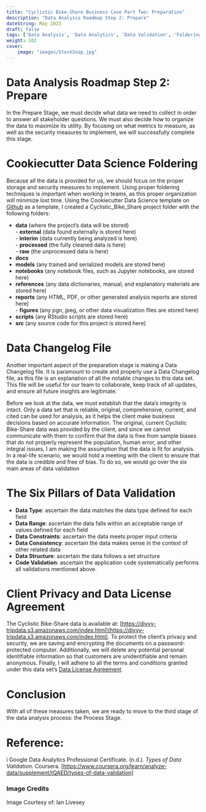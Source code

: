 ```yaml
---
title: "Cyclistic Bike-Share Business Case Part Two: Preparation"
description: "Data Analysis Roadmap Step 2: Prepare"
dateString: May 2023
draft: false
tags: ['Data Analysis', 'Data Analytics', 'Data Validation', 'Foldering', 'Organization']
weight: 102
cover:
    image: "images/StockSnap.jpg"
---
```


# Data Analysis Roadmap Step 2: Prepare

In the Prepare Stage, we must decide what data we need to collect in order to answer all stakeholder questions. We must also decide how to organize the data to maximize its utility. By focusing on what metrics to measure, as well as the security measures to implement, we will successfully complete this stage.

# Cookiecutter Data Science Foldering

Because all the data is provided for us, we should focus on the proper storage and security measures to implement. Using proper foldering techniques is important when working in teams, as this proper organization will minimize lost time. Using the Cookiecutter Data Science template on [Github](https://drivendata.github.io/cookiecutter-data-science/) as a template, I created a Cyclistic\_Bike\_Share project folder with the following folders:

-   **data** (where the project’s data will be stored)  
    \- **external** (data found externally is stored here)  
    \- **interim** (data currently being analyzed is here)  
    \- **processed** (the fully cleaned data is here)  
    \- **raw** (the unprocessed data is here)
-   **docs**
-   **models** (any trained and serialized models are stored here)
-   **notebooks** (any notebook files, such as Jupyter notebooks, are stored here)
-   **references** (any data dictionaries, manual, and explanatory materials are stored here)
-   **reports** (any HTML, PDF, or other generated analysis reports are stored here)  
    \- **figures** (any pgn, jpeg, or other data visualization files are stored here)
- **scripts** (any RStudio scripts are stored here)
- **src** (any source code for this project is stored here)

# Data Changelog File

Another important aspect of the preparation stage is making a Data Changelog file. It is paramount to create and properly use a Data Changelog file, as this file is an explanation of all the notable changes to this data set. This file will be useful for our team to collaborate, keep track of all updates, and ensure all future insights are legitimate.

Before we look at the data, we must establish that the data’s integrity is intact. Only a data set that is reliable, original, comprehensive, current, and cited can be used for analysis, as it helps the client make business decisions based on accurate information. The original, current Cyclistic Bike-Share data was provided by the client, and since we cannot communicate with them to confirm that the data is free from sample biases that do not properly represent the population, human error, and other integral issues, I am making the assumption that the data is fit for analysis. In a real-life scenario, we would hold a meeting with the client to ensure that the data is credible and free of bias. To do so, we would go over the six main areas of data validation

# The Six Pillars of Data Validation

- **Data Type**: ascertain the data matches the data type defined for each field
- **Data Range**: ascertain the data falls within an acceptable range of values defined for each field
- **Data** **Constraints**: ascertain the data meets proper input criteria
- **Data Consistency**: ascertain the data makes sense in the context of other related data
- **Data Structure**: ascertain the data follows a set structure
- **Code Validation**: ascertain the application code systematically performs all validations mentioned above.

# Client Privacy and Data License Agreement

The Cyclistic Bike-Share data is available at: [https://divvy-tripdata.s3.amazonaws.com/index.html](https://divvy-tripdata.s3.amazonaws.com/index.html). To protect the client’s privacy and security, we are saving and encrypting the documents on a password-protected computer. Additionally, we will delete any potential personal identifiable information so that customers are unidentifiable and remain anonymous. Finally, I will adhere to all the terms and conditions granted under this data set’s [Data License Agreement](https://ride.divvybikes.com/data-license-agreement).

# Conclusion

With all of these measures taken, we are ready to move to the third stage of the data analysis process: the Process Stage.

# Reference:

i Google Data Analytics Professional Certificate. (n.d.). _Types of Data Validation_. Coursera. [https://www.coursera.org/learn/analyze-data/supplement/tQAED/types-of-data-validation]

### Image Credits
Image Courtesy of: Ian Livesey